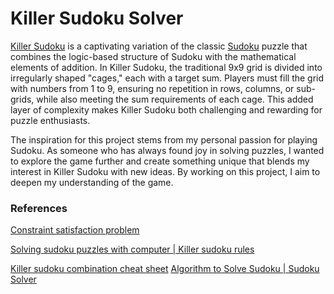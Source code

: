 # Killer Sudoku Solver

[Killer Sudoku](https://en.wikipedia.org/wiki/Killer_sudoku) is a captivating variation of the classic [Sudoku](https://en.wikipedia.org/wiki/Sudoku_code) puzzle that combines the logic-based structure of Sudoku with the mathematical elements of addition. In Killer Sudoku, the traditional 9x9 grid is divided into irregularly shaped "cages," each with a target sum. Players must fill the grid with numbers from 1 to 9, ensuring no repetition in rows, columns, or sub-grids, while also meeting the sum requirements of each cage. This added layer of complexity makes Killer Sudoku both challenging and rewarding for puzzle enthusiasts.

The inspiration for this project stems from my personal passion for playing Sudoku. As someone who has always found joy in solving puzzles, I wanted to explore the game further and create something unique that blends my interest in Killer Sudoku with new ideas. By working on this project, I aim to deepen my understanding of the game.
### References
[Constraint satisfaction problem](https://medium.com/my-udacity-ai-nanodegree-notes/solving-sudoku-think-constraint-satisfaction-problem-75763f0742c9)

[Solving sudoku puzzles with computer | Killer sudoku rules](https://www.youtube.com/watch?v=-Jlh5E5U-rg&list=PLbfxO23TgNPi4mKMsCb18g27PBSxkM5vC&index=4)

[Killer sudoku combination cheat sheet](https://www.griddlers.net/images/KakuroCheatSheet.pdf)
[Algorithm to Solve Sudoku | Sudoku Solver](https://www.geeksforgeeks.org/sudoku-backtracking-7/)
